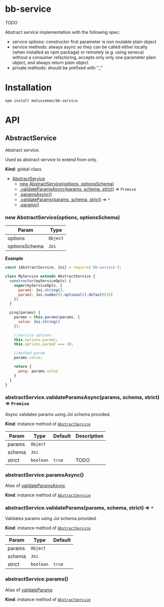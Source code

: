 # bb-service

TODO

Abstract service implementation with the following spec:

* service options: constructor first parameter is non mutable plain object
* service methods: always async so they can be called either locally (when installed as npm package) or remotely (e.g. using seneca) without a consumer refactoring, accepts only only one parameter plain object, and always return plain object
* private methods: should be prefixed with "_"


# Installation

```
npm install matuszeman/bb-service
```

# API

<a name="AbstractService"></a>

## AbstractService
Abstract service.

Used as abstract service to extend from only.

**Kind**: global class  

* [AbstractService](#AbstractService)
    * [new AbstractService(options, optionsSchema)](#new_AbstractService_new)
    * [.validateParamsAsync(params, schema, strict)](#AbstractService+validateParamsAsync) ⇒ <code>Promise</code>
    * [.paramsAsync()](#AbstractService+paramsAsync)
    * [.validateParams(params, schema, strict)](#AbstractService+validateParams) ⇒ <code>\*</code>
    * [.params()](#AbstractService+params)

<a name="new_AbstractService_new"></a>

### new AbstractService(options, optionsSchema)

| Param | Type |
| --- | --- |
| options | <code>Object</code> | 
| optionsSchema | <code>Joi</code> | 

**Example**  
```js
const {AbstractService, Joi} = require('bb-service');

class MyService extends AbstractService {
  constructor(myServiceOpts) {
    super(myServiceOpts, {
      param1: Joi.string(),
      param2: Joi.number().optional().default(10)
    })
  }

  ping(params) {
    params = this.params(params, {
      value: Joi.string()
    });

    //service options
    this.options.param1;
    this.options.param2 === 10;

    //method param
    params.value;

    return {
      pong: params.value
    }
  }
}
```
<a name="AbstractService+validateParamsAsync"></a>

### abstractService.validateParamsAsync(params, schema, strict) ⇒ <code>Promise</code>
Async validates params using Joi schema provided.

**Kind**: instance method of <code>[AbstractService](#AbstractService)</code>  

| Param | Type | Default | Description |
| --- | --- | --- | --- |
| params | <code>Object</code> |  |  |
| schema | <code>Joi</code> |  |  |
| strict | <code>boolean</code> | <code>true</code> | TODO |

<a name="AbstractService+paramsAsync"></a>

### abstractService.paramsAsync()
Alias of [validateParamsAsync](#AbstractService+validateParamsAsync)

**Kind**: instance method of <code>[AbstractService](#AbstractService)</code>  
<a name="AbstractService+validateParams"></a>

### abstractService.validateParams(params, schema, strict) ⇒ <code>\*</code>
Validates params using Joi schema provided.

**Kind**: instance method of <code>[AbstractService](#AbstractService)</code>  

| Param | Type | Default |
| --- | --- | --- |
| params | <code>Object</code> |  | 
| schema | <code>Joi</code> |  | 
| strict | <code>boolean</code> | <code>true</code> | 

<a name="AbstractService+params"></a>

### abstractService.params()
Alias of [validateParams](#AbstractService+validateParams)

**Kind**: instance method of <code>[AbstractService](#AbstractService)</code>  
